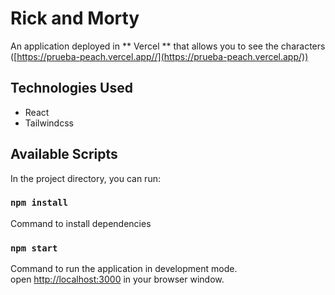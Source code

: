 # Rick and Morty

An application deployed in ** Vercel ** that allows you to see the characters ([https://prueba-peach.vercel.app//](https://prueba-peach.vercel.app/))

## Technologies Used

- React
- Tailwindcss

## Available Scripts

In the project directory, you can run:

### `npm install`

Command to install dependencies

### `npm start`

Command to run the application in development mode.\
open [http://localhost:3000](http://localhost:3000) in your browser window.
